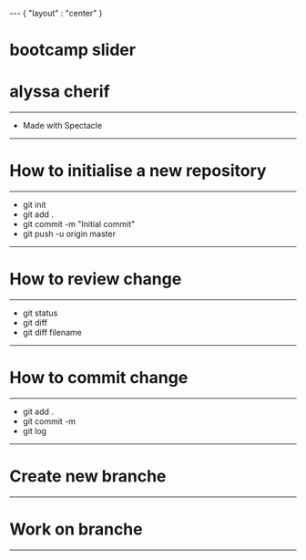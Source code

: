 --- { "layout" : "center" }
# bootcamp slider
# alyssa cherif

---
- Made with Spectacle
---
# How to initialise a new repository
---
- git init
- git add .
- git commit -m "Initial commit"
- git push -u origin master
---

# How to review change
---
- git status
- git diff
- git diff filename
--- 

# How to commit change
---
- git add .
- git commit -m 
- git log 

---
# Create new branche

---

# Work on branche 

---